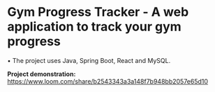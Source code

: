 # Gym Progress Tracker - A web application to track your gym progress

• The project uses Java, Spring Boot, React and MySQL.

**Project demonstration:** https://www.loom.com/share/b2543343a3a148f7b948bb2057e65d10
